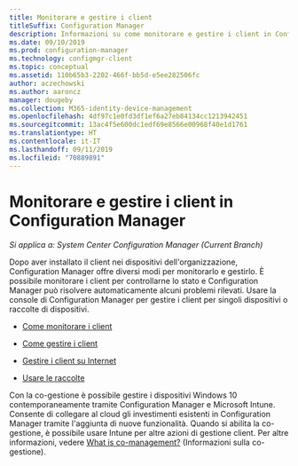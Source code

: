 ```yaml
---
title: Monitorare e gestire i client
titleSuffix: Configuration Manager
description: Informazioni su come monitorare e gestire i client in Configuration Manager.
ms.date: 09/10/2019
ms.prod: configuration-manager
ms.technology: configmgr-client
ms.topic: conceptual
ms.assetid: 110b65b3-2202-466f-bb5d-e5ee282506fc
author: aczechowski
ms.author: aaroncz
manager: dougeby
ms.collection: M365-identity-device-management
ms.openlocfilehash: 4df97c1e0fd3df1ef6a27eb84134cc1213942451
ms.sourcegitcommit: 13ac4f5e600dc1edf69e8566e00968f40e1d1761
ms.translationtype: HT
ms.contentlocale: it-IT
ms.lasthandoff: 09/11/2019
ms.locfileid: "70889891"
---
```

# <a name="monitor-and-manage-clients-in-configuration-manager"></a>Monitorare e gestire i client in Configuration Manager

*Si applica a: System Center Configuration Manager (Current Branch)*

Dopo aver installato il client nei dispositivi dell'organizzazione, Configuration Manager offre diversi modi per monitorarlo e gestirlo. È possibile monitorare i client per controllarne lo stato e Configuration Manager può risolvere automaticamente alcuni problemi rilevati. Usare la console di Configuration Manager per gestire i client per singoli dispositivi o raccolte di dispositivi.  

- [Come monitorare i client](/sccm/core/clients/manage/monitor-clients)  

- [Come gestire i client](/sccm/core/clients/manage/manage-clients)  

- [Gestire i client su Internet](/sccm/core/clients/manage/manage-clients-internet)

- [Usare le raccolte](/sccm/core/clients/manage/collections/introduction-to-collections)

Con la co-gestione è possibile gestire i dispositivi Windows 10 contemporaneamente tramite Configuration Manager e Microsoft Intune. Consente di collegare al cloud gli investimenti esistenti in Configuration Manager tramite l'aggiunta di nuove funzionalità. Quando si abilita la co-gestione, è possibile usare Intune per altre azioni di gestione client. Per altre informazioni, vedere [What is co-management?](/sccm/comanage/overview) (Informazioni sulla co-gestione).
